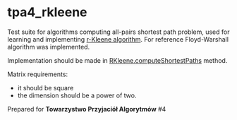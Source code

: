 # tpa4_rkleene


Test suite for algorithms computing all-pairs shortest path problem, used for learning and implementing [r-Kleene algorithm](http://link.springer.com/article/10.1007%2Fs00453-006-1224-z). 
For reference Floyd-Warshall algorithm was implemented.



Implementation should be made in [RKleene.computeShortestPaths](https://github.com/khar/tpa4_rkleene/blob/master/src/main/scala/services/RKleene.scala)  method. 

Matrix requirements: 
- it should be square
- the dimension should be a power of two. 

Prepared for **Towarzystwo Przyjaciół Algorytmów** #4


